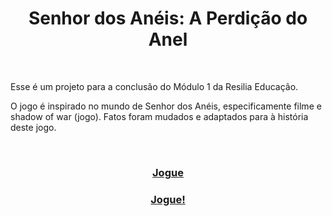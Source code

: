 <h1 align="center">Senhor dos Anéis: A Perdição do Anel</h1>
<br>

<p>Esse é um projeto para a conclusão do Módulo 1 da Resilia Educação.</p>
<p>O jogo é inspirado no mundo de Senhor dos Anéis, especificamente filme e shadow of war (jogo). Fatos foram mudados e adaptados para à história deste jogo.</p>
<br>

[<h3 align="center">Jogue</h3>](https://terramedia.netlify.app/)

<a href="https://terramedia.netlify.app/" target="_blank"><h3 align="center" >Jogue!</h3></a>
